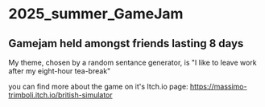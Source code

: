 # 2025_summer_GameJam
## Gamejam held amongst friends lasting 8 days

My theme, chosen by a random sentance generator, is "I like to leave work after my eight-hour tea-break"

you can find more about the game on it's Itch.io page: <a href="https://massimo-trimboli.itch.io/british-simulator">https://massimo-trimboli.itch.io/british-simulator</a>
